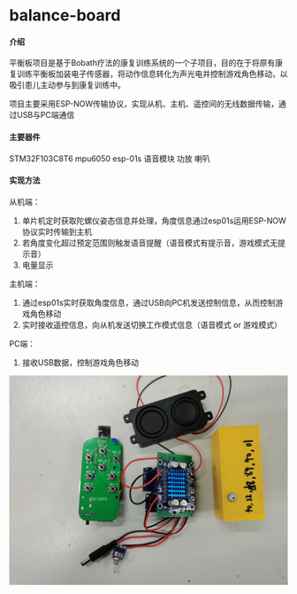 # balance-board

#### 介绍
平衡板项目是基于Bobath疗法的康复训练系统的一个子项目，目的在于将原有康复训练平衡板加装电子传感器，将动作信息转化为声光电并控制游戏角色移动，以吸引患儿主动参与到康复训练中。

项目主要采用ESP-NOW传输协议，实现从机、主机、遥控间的无线数据传输，通过USB与PC端通信

#### 主要器件
STM32F103C8T6 mpu6050 esp-01s 语音模块 功放 喇叭 


#### 实现方法
从机端：
1.  单片机定时获取陀螺仪姿态信息并处理，角度信息通过esp01s运用ESP-NOW协议实时传输到主机
2.  若角度变化超过预定范围则触发语音提醒（语音模式有提示音，游戏模式无提示音）
3.  电量显示

主机端：
1.  通过esp01s实时获取角度信息，通过USB向PC机发送控制信息，从而控制游戏角色移动
2.  实时接收遥控信息，向从机发送切换工作模式信息（语音模式  or  游戏模式）

PC端：
1.  接收USB数据，控制游戏角色移动

![输入图片说明](217324f566af57a2bcb21443f6f40ee.jpg)

